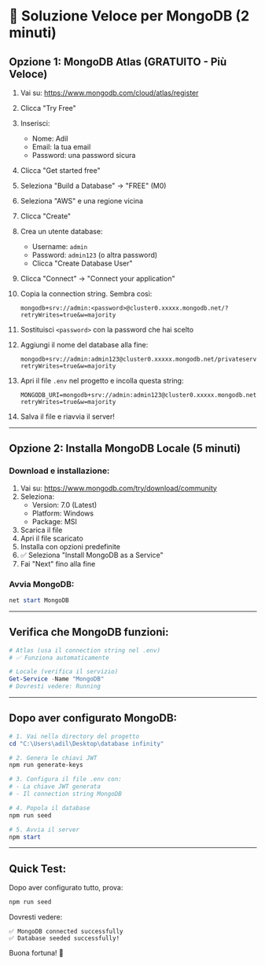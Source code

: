 # 🚀 Soluzione Veloce per MongoDB (2 minuti)

## Opzione 1: MongoDB Atlas (GRATUITO - Più Veloce)

1. Vai su: https://www.mongodb.com/cloud/atlas/register
2. Clicca "Try Free"
3. Inserisci:
   - Nome: Adil
   - Email: la tua email
   - Password: una password sicura
4. Clicca "Get started free"
5. Seleziona "Build a Database" → "FREE" (M0)
6. Seleziona "AWS" e una regione vicina
7. Clicca "Create"
8. Crea un utente database:
   - Username: `admin`
   - Password: `admin123` (o altra password)
   - Clicca "Create Database User"
9. Clicca "Connect" → "Connect your application"
10. Copia la connection string. Sembra così:
    ```
    mongodb+srv://admin:<password>@cluster0.xxxxx.mongodb.net/?retryWrites=true&w=majority
    ```
11. Sostituisci `<password>` con la password che hai scelto
12. Aggiungi il nome del database alla fine:
    ```
    mongodb+srv://admin:admin123@cluster0.xxxxx.mongodb.net/privateserverx?retryWrites=true&w=majority
    ```

13. Apri il file `.env` nel progetto e incolla questa string:
    ```env
    MONGODB_URI=mongodb+srv://admin:admin123@cluster0.xxxxx.mongodb.net/privateserverx?retryWrites=true&w=majority
    ```

14. Salva il file e riavvia il server!

---

## Opzione 2: Installa MongoDB Locale (5 minuti)

### Download e installazione:
1. Vai su: https://www.mongodb.com/try/download/community
2. Seleziona:
   - Version: 7.0 (Latest)
   - Platform: Windows
   - Package: MSI
3. Scarica il file
4. Apri il file scaricato
5. Installa con opzioni predefinite
6. ✅ Seleziona "Install MongoDB as a Service"
7. Fai "Next" fino alla fine

### Avvia MongoDB:
```powershell
net start MongoDB
```

---

## Verifica che MongoDB funzioni:

```powershell
# Atlas (usa il connection string nel .env)
# ✅ Funziona automaticamente

# Locale (verifica il servizio)
Get-Service -Name "MongoDB"
# Dovresti vedere: Running
```

---

## Dopo aver configurato MongoDB:

```powershell
# 1. Vai nella directory del progetto
cd "C:\Users\adil\Desktop\database infinity"

# 2. Genera le chiavi JWT
npm run generate-keys

# 3. Configura il file .env con:
# - La chiave JWT generata
# - Il connection string MongoDB

# 4. Popola il database
npm run seed

# 5. Avvia il server
npm start
```

---

## Quick Test:

Dopo aver configurato tutto, prova:

```powershell
npm run seed
```

Dovresti vedere:
```
✅ MongoDB connected successfully
✅ Database seeded successfully!
```

Buona fortuna! 🚀

